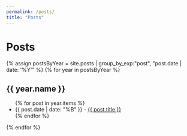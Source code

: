 ```yaml
---
permalink: /posts/
title: "Posts"
---
```


# Posts

{% assign postsByYear = site.posts | group_by_exp:"post", "post.date | date: '%Y'" %}
{% for year in postsByYear %}
  <h2 id="y{{ year.name }}">{{ year.name }}</h2>
  <ul>
    {% for post in year.items %}
      <li>{{ post.date | date: "%B" }} - <a href="{{ post.url }}">{{ post.title }}</a></li>
    {% endfor %}
  </ul>
{% endfor %}
